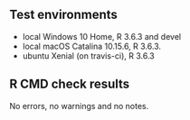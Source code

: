 ## Test environments
* local Windows 10 Home, R 3.6.3 and devel
* local macOS Catalina 10.15.6, R 3.6.3.
* ubuntu Xenial (on travis-ci), R 3.6.3

## R CMD check results
No errors, no warnings and no notes.
